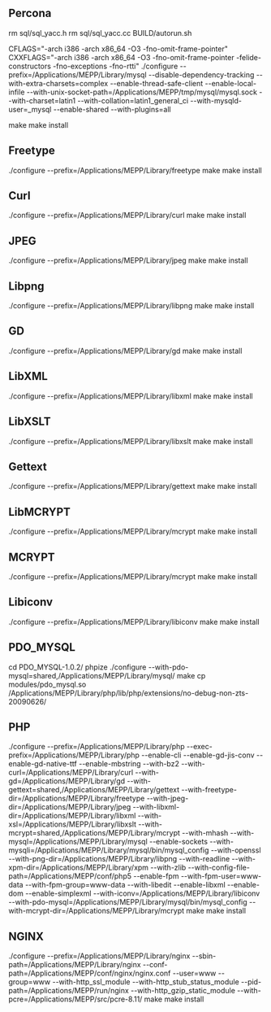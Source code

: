 Percona
---

rm sql/sql_yacc.h
rm sql/sql_yacc.cc
BUILD/autorun.sh

CFLAGS="-arch i386 -arch x86_64 -O3 -fno-omit-frame-pointer" CXXFLAGS="-arch i386 -arch x86_64 -O3 -fno-omit-frame-pointer -felide-constructors -fno-exceptions -fno-rtti" ./configure --prefix=/Applications/MEPP/Library/mysql --disable-dependency-tracking --with-extra-charsets=complex --enable-thread-safe-client --enable-local-infile --with-unix-socket-path=/Applications/MEPP/tmp/mysql/mysql.sock --with-charset=latin1 --with-collation=latin1_general_ci --with-mysqld-user=_mysql --enable-shared --with-plugins=all

make
make install

Freetype
---
./configure --prefix=/Applications/MEPP/Library/freetype
make
make install

Curl
----
./configure --prefix=/Applications/MEPP/Library/curl
make
make install

JPEG
---
./configure --prefix=/Applications/MEPP/Library/jpeg
make
make install

Libpng
---
./configure --prefix=/Applications/MEPP/Library/libpng
make
make install

GD
---
./configure --prefix=/Applications/MEPP/Library/gd
make
make install

LibXML
---
./configure --prefix=/Applications/MEPP/Library/libxml
make
make install

LibXSLT
---
./configure --prefix=/Applications/MEPP/Library/libxslt
make
make install

Gettext
---
./configure --prefix=/Applications/MEPP/Library/gettext
make 
make install

LibMCRYPT
---
./configure --prefix=/Applications/MEPP/Library/mcrypt
make
make install

MCRYPT
---
./configure --prefix=/Applications/MEPP/Library/mcrypt
make
make install

Libiconv
---
./configure --prefix=/Applications/MEPP/Library/libiconv
make
make install

PDO_MYSQL
---
cd PDO_MYSQL-1.0.2/
phpize
./configure --with-pdo-mysql=shared,/Applications/MEPP/Library/mysql/
make
cp modules/pdo_mysql.so /Applications/MEPP/Library/php/lib/php/extensions/no-debug-non-zts-20090626/



PHP
---
./configure --prefix=/Applications/MEPP/Library/php --exec-prefix=/Applications/MEPP/Library/php --enable-cli --enable-gd-jis-conv --enable-gd-native-ttf --enable-mbstring --with-bz2 --with-curl=/Applications/MEPP/Library/curl --with-gd=/Applications/MEPP/Library/gd --with-gettext=shared,/Applications/MEPP/Library/gettext --with-freetype-dir=/Applications/MEPP/Library/freetype --with-jpeg-dir=/Applications/MEPP/Library/jpeg --with-libxml-dir=/Applications/MEPP/Library/libxml --with-xsl=/Applications/MEPP/Library/libxslt --with-mcrypt=shared,/Applications/MEPP/Library/mcrypt --with-mhash --with-mysql=/Applications/MEPP/Library/mysql --enable-sockets --with-mysqli=/Applications/MEPP/Library/mysql/bin/mysql_config  --with-openssl --with-png-dir=/Applications/MEPP/Library/libpng --with-readline --with-xpm-dir=/Applications/MEPP/Library/xpm --with-zlib --with-config-file-path=/Applications/MEPP/conf/php5 --enable-fpm --with-fpm-user=www-data --with-fpm-group=www-data --with-libedit --enable-libxml --enable-dom --enable-simplexml --with-iconv=/Applications/MEPP/Library/libiconv --with-pdo-mysql=/Applications/MEPP/Library/mysql/bin/mysql_config --with-mcrypt-dir=/Applications/MEPP/Library/mcrypt
make 
make install

NGINX
---
./configure --prefix=/Applications/MEPP/Library/nginx --sbin-path=/Applications/MEPP/Library/nginx --conf-path=/Applications/MEPP/conf/nginx/nginx.conf --user=www --group=www --with-http_ssl_module --with-http_stub_status_module --pid-path=/Applications/MEPP/run/nginx --with-http_gzip_static_module --with-pcre=/Applications/MEPP/src/pcre-8.11/
make
make install